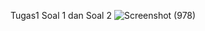 Tugas1 Soal 1 dan Soal 2
![Screenshot (978)](https://github.com/user-attachments/assets/cc641e33-877d-4ab4-804e-ac1bd725b76c)
